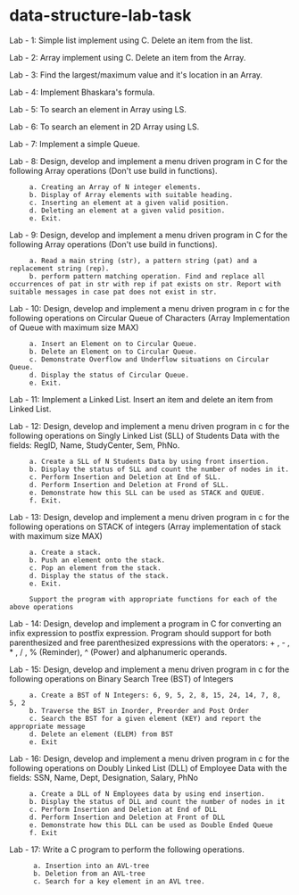 # data-structure-lab-task

Lab - 1: Simple list implement using C. Delete an item from the list.

Lab - 2: Array implement using C. Delete an item from the Array.

Lab - 3: Find the largest/maximum value and it's location in an Array.

Lab - 4: Implement Bhaskara's formula.

Lab - 5: To search an element in Array using LS.

Lab - 6: To search an element in 2D Array using LS.

Lab - 7: Implement a simple Queue.

Lab - 8: Design, develop and implement a menu driven program in C for the following Array operations (Don't use build in functions).
         
         a. Creating an Array of N integer elements.
         b. Display of Array elements with suitable heading.
         c. Inserting an element at a given valid position.
         d. Deleting an element at a given valid position.
         e. Exit.

Lab - 9: Design, develop and implement a menu driven program in C for the following Array operations (Don't use build in functions).

         a. Read a main string (str), a pattern string (pat) and a replacement string (rep).
         b. perform pattern matching operation. Find and replace all occurrences of pat in str with rep if pat exists on str. Report with suitable messages in case pat does not exist in str.

Lab - 10: Design, develop and implement a menu driven program in c for the
         following operations on Circular Queue of Characters (Array Implementation of
         Queue with maximum size MAX)
         
         a. Insert an Element on to Circular Queue.
         b. Delete an Element on to Circular Queue.
         c. Demonstrate Overflow and Underflow situations on Circular Queue.
         d. Display the status of Circular Queue.
         e. Exit.
         
Lab - 11: Implement a Linked List. Insert an item and delete an item from Linked List.

Lab - 12: Design, develop and implement a menu driven program in c for the
         following operations on Singly Linked List (SLL) of Students Data with the fields:
         RegID, Name, StudyCenter, Sem, PhNo.
         
         a. Create a SLL of N Students Data by using front insertion.
         b. Display the status of SLL and count the number of nodes in it.
         c. Perform Insertion and Deletion at End of SLL.
         d. Perform Insertion and Deletion at Frond of SLL.
         e. Demonstrate how this SLL can be used as STACK and QUEUE.
         f. Exit.

Lab - 13: Design, develop and implement a menu driven program in c for the
         following operations on STACK of integers (Array implementation of stack with
         maximum size MAX)
         
         a. Create a stack.
         b. Push an element onto the stack.
         c. Pop an element from the stack.
         d. Display the status of the stack.
         e. Exit.
         
         Support the program with appropriate functions for each of the above operations
         
Lab - 14: Design, develop and implement a program in C for converting an infix
         expression to postfix expression. Program should support for both parenthesized and
         free parenthesized expressions with the operators: + , - , * , / , % (Reminder), ^
         (Power) and alphanumeric operands.
         
Lab - 15: Design, develop and implement a menu driven program in c for the
         following operations on Binary Search Tree (BST) of Integers
         
         a. Create a BST of N Integers: 6, 9, 5, 2, 8, 15, 24, 14, 7, 8, 5, 2
         b. Traverse the BST in Inorder, Preorder and Post Order
         c. Search the BST for a given element (KEY) and report the appropriate message
         d. Delete an element (ELEM) from BST
         e. Exit

Lab - 16: Design, develop and implement a menu driven program in c for the
         following operations on Doubly Linked List (DLL) of Employee Data with the fields:
         SSN, Name, Dept, Designation, Salary, PhNo
         
         a. Create a DLL of N Employees data by using end insertion.
         b. Display the status of DLL and count the number of nodes in it
         c. Perform Insertion and Deletion at End of DLL
         d. Perform Insertion and Deletion at Front of DLL
         e. Demonstrate how this DLL can be used as Double Ended Queue
         f. Exit
         
Lab - 17: Write a C program to perform the following operations.

          a. Insertion into an AVL-tree
          b. Deletion from an AVL-tree
          c. Search for a key element in an AVL tree.
